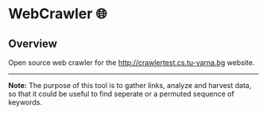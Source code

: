# WebCrawler :globe_with_meridians:

## Overview ##
Open source web crawler for the <http://crawlertest.cs.tu-varna.bg> website.

 - - - -

__Note:__ The purpose of this tool is to gather links, analyze and harvest data, so that it could be useful to find seperate or a permuted sequence of keywords.
